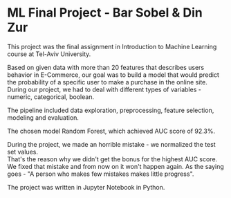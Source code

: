 # ML Final Project - Bar Sobel & Din Zur

This project was the final assignment in Introduction to Machine Learning course at Tel-Aviv University.

Based on given data with more than 20 features that describes users behavior in E-Commerce, our goal was to build a model that would predict the probability of a specific user to make a purchase in the online site. During our project, we had to deal with different types of variables - numeric, categorical, boolean.

The pipeline included data exploration, preprocessing, feature selection, modeling and evaluation.

The chosen model Random Forest, which achieved AUC score of 92.3%.

During the project, we made an horrible mistake - we normalized the test set values.<br>
That's the reason why we didn't get the bonus for the highest AUC score.<br>
We fixed that mistake and from now on it won't happen again. As the saying goes - "A person who makes few mistakes makes little progress".

The project was written in Jupyter Notebook in Python.
